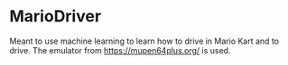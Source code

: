 # MarioDriver
Meant to use machine learning to learn how to drive in Mario Kart and to drive. The emulator from https://mupen64plus.org/ is used. 
